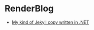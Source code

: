 RenderBlog
==========

* [My kind of Jekyll copy written in .NET](https://www.tabsoverspaces.com/233643-my-kind-of-jekyll-copy-written-in-net/)